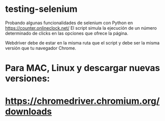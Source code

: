 # testing-selenium
Probando algunas funcionalidades de selenium con Python en https://counter.onlineclock.net/
El script simula la ejecución de un número determinado de clicks en las opciones que ofrece la página.

Webdriver debe de estar en la misma ruta que el script y debe ser la misma versión que tu navegador Chrome.

Para MAC, Linux y descargar nuevas versiones:
===========================================
https://chromedriver.chromium.org/downloads
===========================================
